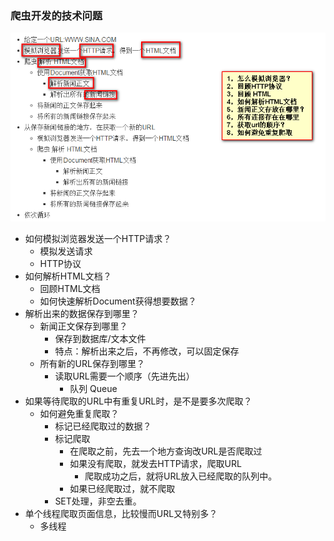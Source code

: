 ### 爬虫开发的技术问题

![](img/question_pc.png)

* 如何模拟浏览器发送一个HTTP请求？
	* 模拟发送请求
	* HTTP协议
* 如何解析HTML文档？
	* 回顾HTML文档
	* 如何快速解析Document获得想要数据？
* 解析出来的数据保存到哪里？
	* 新闻正文保存到哪里？
		* 保存到数据库/文本文件
		* 特点：解析出来之后，不再修改，可以固定保存
	* 所有新的URL保存到哪里？
		* 读取URL需要一个顺序（先进先出）
			* 队列 Queue
* 如果等待爬取的URL中有重复URL时，是不是要多次爬取？
	* 如何避免重复爬取？
		* 标记已经爬取过的数据？
		* 标记爬取
			* 在爬取之前，先去一个地方查询改URL是否爬取过
			* 如果没有爬取，就发去HTTP请求，爬取URL
				* 爬取成功之后，就将URL放入已经爬取的队列中。
			* 如果已经爬取过，就不爬取
		* SET处理，非空去重。
* 单个线程爬取页面信息，比较慢而URL又特别多？
	* 多线程
